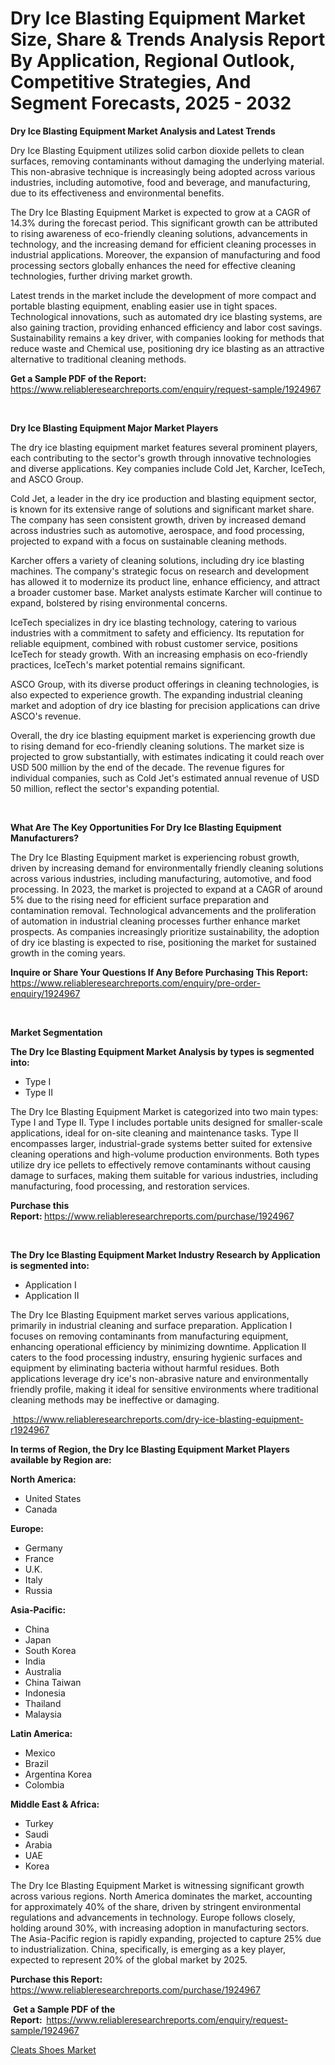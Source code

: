 <p><h1>Dry Ice Blasting Equipment Market Size, Share & Trends Analysis Report By Application, Regional Outlook, Competitive Strategies, And Segment Forecasts, 2025 - 2032</h1></p><p><strong>Dry Ice Blasting Equipment Market Analysis and Latest Trends</strong></p>
<p><p>Dry Ice Blasting Equipment utilizes solid carbon dioxide pellets to clean surfaces, removing contaminants without damaging the underlying material. This non-abrasive technique is increasingly being adopted across various industries, including automotive, food and beverage, and manufacturing, due to its effectiveness and environmental benefits. </p><p>The Dry Ice Blasting Equipment Market is expected to grow at a CAGR of 14.3% during the forecast period. This significant growth can be attributed to rising awareness of eco-friendly cleaning solutions, advancements in technology, and the increasing demand for efficient cleaning processes in industrial applications. Moreover, the expansion of manufacturing and food processing sectors globally enhances the need for effective cleaning technologies, further driving market growth.</p><p>Latest trends in the market include the development of more compact and portable blasting equipment, enabling easier use in tight spaces. Technological innovations, such as automated dry ice blasting systems, are also gaining traction, providing enhanced efficiency and labor cost savings. Sustainability remains a key driver, with companies looking for methods that reduce waste and Chemical use, positioning dry ice blasting as an attractive alternative to traditional cleaning methods.</p></p>
<p><strong>Get a Sample PDF of the Report:&nbsp;</strong> <a href="https://www.reliableresearchreports.com/enquiry/request-sample/1924967?utm_campaign=3214&utm_medium=2&utm_source=Github&utm_content=ia&utm_term=28032025&utm_id=dry-ice-blasting-equipment">https://www.reliableresearchreports.com/enquiry/request-sample/1924967</a></p>
<p>&nbsp;</p>
<p><strong>Dry Ice Blasting Equipment Major Market Players</strong></p>
<p><p>The dry ice blasting equipment market features several prominent players, each contributing to the sector's growth through innovative technologies and diverse applications. Key companies include Cold Jet, Karcher, IceTech, and ASCO Group.</p><p>Cold Jet, a leader in the dry ice production and blasting equipment sector, is known for its extensive range of solutions and significant market share. The company has seen consistent growth, driven by increased demand across industries such as automotive, aerospace, and food processing, projected to expand with a focus on sustainable cleaning methods.</p><p>Karcher offers a variety of cleaning solutions, including dry ice blasting machines. The company's strategic focus on research and development has allowed it to modernize its product line, enhance efficiency, and attract a broader customer base. Market analysts estimate Karcher will continue to expand, bolstered by rising environmental concerns.</p><p>IceTech specializes in dry ice blasting technology, catering to various industries with a commitment to safety and efficiency. Its reputation for reliable equipment, combined with robust customer service, positions IceTech for steady growth. With an increasing emphasis on eco-friendly practices, IceTech's market potential remains significant.</p><p>ASCO Group, with its diverse product offerings in cleaning technologies, is also expected to experience growth. The expanding industrial cleaning market and adoption of dry ice blasting for precision applications can drive ASCO's revenue.</p><p>Overall, the dry ice blasting equipment market is experiencing growth due to rising demand for eco-friendly cleaning solutions. The market size is projected to grow substantially, with estimates indicating it could reach over USD 500 million by the end of the decade. The revenue figures for individual companies, such as Cold Jet's estimated annual revenue of USD 50 million, reflect the sector's expanding potential.</p></p>
<p>&nbsp;</p>
<p><strong>What Are The Key Opportunities For Dry Ice Blasting Equipment Manufacturers?</strong></p>
<p><p>The Dry Ice Blasting Equipment market is experiencing robust growth, driven by increasing demand for environmentally friendly cleaning solutions across various industries, including manufacturing, automotive, and food processing. In 2023, the market is projected to expand at a CAGR of around 5% due to the rising need for efficient surface preparation and contamination removal. Technological advancements and the proliferation of automation in industrial cleaning processes further enhance market prospects. As companies increasingly prioritize sustainability, the adoption of dry ice blasting is expected to rise, positioning the market for sustained growth in the coming years.</p></p>
<p><strong>Inquire or Share Your Questions If Any Before Purchasing This Report:</strong> <a href="https://www.reliableresearchreports.com/enquiry/pre-order-enquiry/1924967?utm_campaign=3214&utm_medium=2&utm_source=Github&utm_content=ia&utm_term=28032025&utm_id=dry-ice-blasting-equipment">https://www.reliableresearchreports.com/enquiry/pre-order-enquiry/1924967</a></p>
<p>&nbsp;</p>
<p><strong>Market Segmentation</strong></p>
<p><strong>The Dry Ice Blasting Equipment Market Analysis by types is segmented into:</strong></p>
<p><ul><li>Type I</li><li>Type II</li></ul></p>
<p><p>The Dry Ice Blasting Equipment Market is categorized into two main types: Type I and Type II. Type I includes portable units designed for smaller-scale applications, ideal for on-site cleaning and maintenance tasks. Type II encompasses larger, industrial-grade systems better suited for extensive cleaning operations and high-volume production environments. Both types utilize dry ice pellets to effectively remove contaminants without causing damage to surfaces, making them suitable for various industries, including manufacturing, food processing, and restoration services.</p></p>
<p><strong>Purchase this Report:&nbsp;</strong><a href="https://www.reliableresearchreports.com/purchase/1924967?utm_campaign=3214&utm_medium=2&utm_source=Github&utm_content=ia&utm_term=28032025&utm_id=dry-ice-blasting-equipment">https://www.reliableresearchreports.com/purchase/1924967</a></p>
<p>&nbsp;</p>
<p><strong>The Dry Ice Blasting Equipment Market Industry Research by Application is segmented into:</strong></p>
<p><ul><li>Application I</li><li>Application II</li></ul></p>
<p><p>The Dry Ice Blasting Equipment market serves various applications, primarily in industrial cleaning and surface preparation. Application I focuses on removing contaminants from manufacturing equipment, enhancing operational efficiency by minimizing downtime. Application II caters to the food processing industry, ensuring hygienic surfaces and equipment by eliminating bacteria without harmful residues. Both applications leverage dry ice's non-abrasive nature and environmentally friendly profile, making it ideal for sensitive environments where traditional cleaning methods may be ineffective or damaging.</p></p>
<p><a href="https://www.reliableresearchreports.com/dry-ice-blasting-equipment-r1924967?utm_campaign=3214&utm_medium=2&utm_source=Github&utm_content=ia&utm_term=28032025&utm_id=dry-ice-blasting-equipment">&nbsp;https://www.reliableresearchreports.com/dry-ice-blasting-equipment-r1924967</a></p>
<p><strong>In terms of Region, the Dry Ice Blasting Equipment Market Players available by Region are:</strong></p>
<p>
    <p> <strong> North America: </strong>
        <ul>
            <li>United States</li>
            <li>Canada</li>
        </ul>
        </p> 
    <p> <strong> Europe: </strong>
        <ul>
            <li>Germany</li>
            <li>France</li>
            <li>U.K.</li>
            <li>Italy</li>
            <li>Russia</li>
        </ul>
        </p> 
    <p> <strong> Asia-Pacific: </strong>
        <ul>
            <li>China</li>
            <li>Japan</li>
            <li>South Korea</li>
            <li>India</li>
            <li>Australia</li>
            <li>China Taiwan</li>
            <li>Indonesia</li>
            <li>Thailand</li>
            <li>Malaysia</li>
        </ul>
        </p> 
    <p> <strong> Latin America: </strong>
        <ul>
            <li>Mexico</li>
            <li>Brazil</li>
            <li>Argentina Korea</li>
            <li>Colombia</li>
        </ul>
        </p> 
    <p> <strong> Middle East & Africa: </strong>
        <ul>
            <li>Turkey</li>
            <li>Saudi</li>
            <li>Arabia</li>
            <li>UAE</li>
            <li>Korea</li>
        </ul>
    </p>
    </p>
<p><p>The Dry Ice Blasting Equipment Market is witnessing significant growth across various regions. North America dominates the market, accounting for approximately 40% of the share, driven by stringent environmental regulations and advancements in technology. Europe follows closely, holding around 30%, with increasing adoption in manufacturing sectors. The Asia-Pacific region is rapidly expanding, projected to capture 25% due to industrialization. China, specifically, is emerging as a key player, expected to represent 20% of the global market by 2025.</p></p>
<p><strong>Purchase this Report: </strong><a href="https://www.reliableresearchreports.com/purchase/1924967?utm_campaign=3214&utm_medium=2&utm_source=Github&utm_content=ia&utm_term=28032025&utm_id=dry-ice-blasting-equipment">https://www.reliableresearchreports.com/purchase/1924967</a></p>
<p>&nbsp;<strong>Get a Sample PDF of the Report:&nbsp;&nbsp;</strong><a href="https://www.reliableresearchreports.com/enquiry/request-sample/1924967?utm_campaign=3214&utm_medium=2&utm_source=Github&utm_content=ia&utm_term=28032025&utm_id=dry-ice-blasting-equipment">https://www.reliableresearchreports.com/enquiry/request-sample/1924967</a></p>
<p><strong></strong></p>
<p><p><a href="https://github.com/shopovdjondo/Market-Research-Report-List-1/blob/main/cleats-shoes-market.md?utm_campaign=3214&utm_medium=2&utm_source=Github&utm_content=ia&utm_term=28032025&utm_id=dry-ice-blasting-equipment">Cleats Shoes Market</a></p></p>